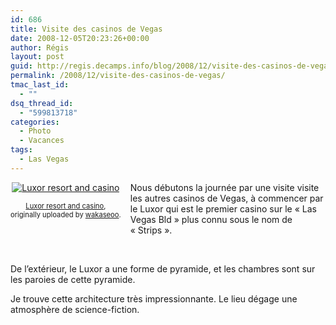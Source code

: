 ```yaml
---
id: 686
title: Visite des casinos de Vegas
date: 2008-12-05T20:23:26+00:00
author: Régis
layout: post
guid: http://regis.decamps.info/blog/2008/12/visite-des-casinos-de-vegas/
permalink: /2008/12/visite-des-casinos-de-vegas/
tmac_last_id:
  - ""
dsq_thread_id:
  - "599813718"
categories:
  - Photo
  - Vacances
tags:
  - Las Vegas
---
```

<div style="float: left; text-align: center; margin-right: 15px; margin-bottom: 15px;">
  <a href="http://www.flickr.com/photos/wakaseoo/3095324377/" title="photo sharing"><img src="http://farm4.static.flickr.com/3100/3095324377_df3c0bf6fd_t.jpg" alt="Luxor resort and casino" /></a><br /> <span style="font-size: 0.8em; margin-top: 0px;"><br /> <a href="http://www.flickr.com/photos/wakaseoo/3095324377/">Luxor resort and casino</a>,<br /> originally uploaded by <a href="http://www.flickr.com/people/wakaseoo/">wakaseoo</a>.<br /> </span>
</div>

Nous débutons la journée par une visite visite les autres casinos de Vegas, à commencer par le Luxor qui est le premier casino sur le « Las Vegas Bld » plus connu sous le nom de « Strips ».
  
<br clear="all" />
  
<!--more-->

De l’extérieur, le Luxor a une forme de pyramide, et les chambres sont sur les paroies de cette pyramide.

Je trouve cette architecture très impressionnante. Le lieu dégage une atmosphère de science-fiction.
